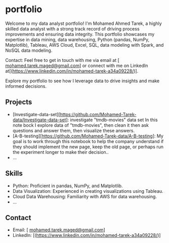 # portfolio
Welcome to my data analyst portfolio! I'm Mohamed Ahmed Tarek, a highly skilled data analyst with a strong track record of driving process improvements and ensuring data integrity. This portfolio showcases my expertise in data mining, data warehousing, Python (pandas, NumPy, Matplotlib), Tableau, AWS Cloud, Excel, SQL, data modeling with Spark, and NoSQL data modeling.


Contact: Feel free to get in touch with me via email at [	mohamed.tarek.maged@gmail.com] or connect with me on LinkedIn at[(https://www.linkedin.com/in/mohamed-tarek-a34a09228/)].

Explore my portfolio to see how I leverage data to drive insights and make informed decisions.



## Projects
- [Investigate-data-set][https://github.com/Mohamed-Tarek-data/Investigate-data-set]: investigate "tmdb-movies" data set In this note bock I explore data of "tmdb-movies", then clean it then ask questions and answer them, then visualize these answers.
- [A-B-testing][https://github.com/Mohamed-Tarek-data/A-B-testing]: My goal is to work through this notebook to help the company understand if they should implement the new page, keep the old page, or perhaps run the experiment longer to make their decision..
- ...

## Skills
- Python: Proficient in pandas, NumPy, and Matplotlib.
- Data Visualization: Experienced in creating visualizations using Tableau.
- Cloud Data Warehousing: Familiarity with AWS for data warehousing.
- ...

## Contact
- Email: [	mohamed.tarek.maged@gmail.com]
- LinkedIn: [(https://www.linkedin.com/in/mohamed-tarek-a34a09228/)]
